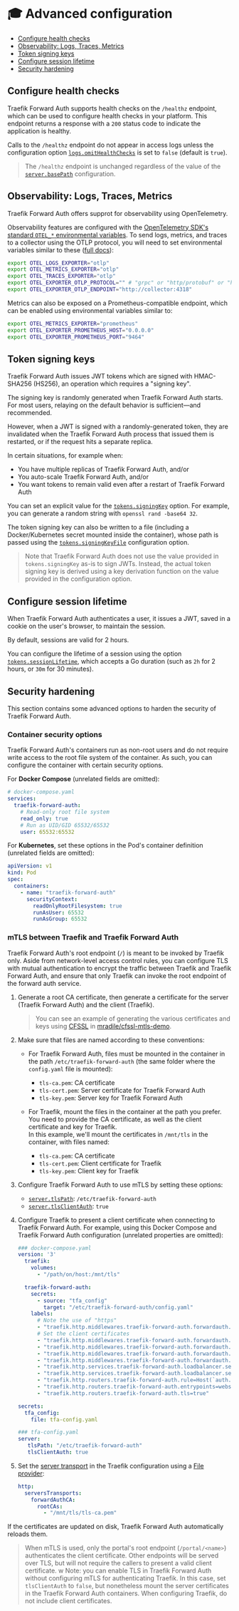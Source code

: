 # 🎓 Advanced configuration

- [Configure health checks](#configure-health-checks)
- [Observability: Logs, Traces, Metrics](#observability-logs-traces-metrics)
- [Token signing keys](#token-signing-keys)
- [Configure session lifetime](#configure-session-lifetime)
- [Security hardening](#security-hardening)

## Configure health checks

Traefik Forward Auth supports health checks on the `/healthz` endpoint, which can be used to configure health checks in your platform. This endpoint returns a response with a `200` status code to indicate the application is healthy.

Calls to the `/healthz` endpoint do not appear in access logs unless the configuration option [`logs.omitHealthChecks`](./03-all-configuration-options.md#config-opt-logs-omithealthchecks) is set to `false` (default is `true`).

> The `/healthz` endpoint is unchanged regardless of the value of the [`server.basePath`](./03-all-configuration-options.md#config-opt-server-basepath) configuration.

## Observability: Logs, Traces, Metrics

Traefik Forward Auth offers supprot for observability using OpenTelemetry.

Observability features are configured with the [OpenTelemetry SDK's standard `OTEL_*` environmental variables](https://opentelemetry.io/docs/specs/otel/configuration/sdk-environment-variables/). To send logs, metrics, and traces to a collector using the OTLP protocol, you will need to set environmental variables similar to these ([full docs](https://opentelemetry.io/docs/specs/otel/protocol/exporter/)):

```sh
export OTEL_LOGS_EXPORTER="otlp"
export OTEL_METRICS_EXPORTER="otlp"
export OTEL_TRACES_EXPORTER="otlp"
export OTEL_EXPORTER_OTLP_PROTOCOL="" # "grpc" or "http/protobuf" or "http/json"
export OTEL_EXPORTER_OTLP_ENDPOINT="http://collector:4318"
```

Metrics can also be exposed on a Prometheus-compatible endpoint, which can be enabled using environmental variables similar to:

```sh
export OTEL_METRICS_EXPORTER="prometheus"
export OTEL_EXPORTER_PROMETHEUS_HOST="0.0.0.0"
export OTEL_EXPORTER_PROMETHEUS_PORT="9464"
```

## Token signing keys

Traefik Forward Auth issues JWT tokens which are signed with HMAC-SHA256 (HS256), an operation which requires a "signing key".

The signing key is randomly generated when Traefik Forward Auth starts. For most users, relaying on the default behavior is sufficient—and recommended.

However, when a JWT is signed with a randomly-generated token, they are invalidated when the Traefik Forward Auth process that issued them is restarted, or if the request hits a separate replica.

In certain situations, for example when:

- You have multiple replicas of Traefik Forward Auth, and/or
- You auto-scale Traefik Forward Auth, and/or
- You want tokens to remain valid even after a restart of Traefik Forward Auth

You can set an explicit value for the [`tokens.signingKey`](./03-all-configuration-options.md#config-opt-tokens-signingkey) option. For example, you can generate a random string with `openssl rand -base64 32`.

The token signing key can also be written to a file (including a Docker/Kubernetes secret mounted inside the container), whose path is passed using the [`tokens.signingKeyFile`](./03-all-configuration-options.md#config-opt-tokens-signingkeyfile) configuration option.

> Note that Traefik Forward Auth does not use the value provided in `tokens.signingKey` as-is to sign JWTs. Instead, the actual token signing key is derived using a key derivation function on the value provided in the configuration option.

## Configure session lifetime

When Traefik Forward Auth authenticates a user, it issues a JWT, saved in a cookie on the user's browser, to maintain the session.

By default, sessions are valid for 2 hours.

You can configure the lifetime of a session using the option [`tokens.sessionLifetime`](./03-all-configuration-options.md#config-opt-tokens-sessionlifetime), which accepts a Go duration (such as `2h` for 2 hours, or `30m` for 30 minutes).

## Security hardening

This section contains some advanced options to harden the security of Traefik Forward Auth.

### Container security options

Traefik Forward Auth's containers run as non-root users and do not require write access to the root file system of the container. As such, you can configure the container with certain security options.

For **Docker Compose** (unrelated fields are omitted):

```yaml
# docker-compose.yaml
services:
  traefik-forward-auth:
    # Read-only root file system
    read_only: true
    # Run as UID/GID 65532/65532
    user: 65532:65532
```

For **Kubernetes**, set these options in the Pod's container definition (unrelated fields are omitted):

```yaml
apiVersion: v1
kind: Pod
spec:
  containers:
    - name: "traefik-forward-auth"
      securityContext:
        readOnlyRootFilesystem: true
        runAsUser: 65532
        runAsGroup: 65532
```

### mTLS between Traefik and Traefik Forward Auth

Traefik Forward Auth's root endpoint (`/`) is meant to be invoked by Traefik only. Aside from network-level access control rules, you can configure TLS with mutual authentication to encrypt the traffic between Traefik and Traefik Forward Auth, and ensure that only Traefik can invoke the root endpoint of the forward auth service.

1. Generate a root CA certificate, then generate a certificate for the server (Traefik Forward Auth) and the client (Traefik).

   > You can see an example of generating the various certificates and keys using [CFSSL](https://github.com/cloudflare/cfssl) in [mradile/cfssl-mtls-demo](https://github.com/mradile/cfssl-mtls-demo/).

2. Make sure that files are named according to these conventions:

   - For Traefik Forward Auth, files must be mounted in the container in the path `/etc/traefik-forward-auth` (the same folder where the `config.yaml` file is mounted):

     - `tls-ca.pem`: CA certificate
     - `tls-cert.pem`: Server certificate for Traefik Forward Auth
     - `tls-key.pem`: Server key for Traefik Forward Auth

   - For Traefik, mount the files in the container at the path you prefer. You need to provide the CA certificate, as well as the client certificate and key for Traefik.  
     In this example, we'll mount the certificates in `/mnt/tls` in the container, with files named:

     - `tls-ca.pem`: CA certificate
     - `tls-cert.pem`: Client certificate for Traefik
     - `tls-key.pem`: Client key for Traefik

3. Configure Traefik Forward Auth to use mTLS by setting these options:

   - [`server.tlsPath`](./03-all-configuration-options.md#config-opt-server-tlspath): `/etc/traefik-forward-auth`
   - [`server.tlsClientAuth`](./03-all-configuration-options.md#config-opt-server-tlsclientauth): `true`

4. Configure Traefik to present a client certificate when connecting to Traefik Forward Auth. For example, using this Docker Compose and Traefik Forward Auth configuration (unrelated properties are omitted):

   ```yaml
   ### docker-compose.yaml
   version: '3'
     traefik:
       volumes:
         - "/path/on/host:/mnt/tls"

     traefik-forward-auth:
       secrets:
         - source: "tfa_config"
           target: "/etc/traefik-forward-auth/config.yaml"
       labels:
         # Note the use of "https"
         - "traefik.http.middlewares.traefik-forward-auth.forwardauth.address=https://traefik-forward-auth:4181/portals/main"
         # Set the client certificates
         - "traefik.http.middlewares.traefik-forward-auth.forwardauth.tls.ca=/mnt/tls/tls-ca.pem"
         - "traefik.http.middlewares.traefik-forward-auth.forwardauth.tls.cert=/mnt/tls/tls-cert.pem"
         - "traefik.http.middlewares.traefik-forward-auth.forwardauth.tls.key=/mnt/tls/tls-key.pem"
         - "traefik.http.middlewares.traefik-forward-auth.forwardauth.authResponseHeaders=X-Forwarded-User,X-Authenticated-User"
         - "traefik.http.services.traefik-forward-auth.loadbalancer.server.port=4181"
         - "traefik.http.services.traefik-forward-auth.loadbalancer.serversTransport=forwardAuthCA@file"
         - "traefik.http.routers.traefik-forward-auth.rule=Host(`auth.example.com`)"
         - "traefik.http.routers.traefik-forward-auth.entrypoints=websecure"
         - "traefik.http.routers.traefik-forward-auth.tls=true"

   secrets:
     tfa_config:
       file: tfa-config.yaml

   ### tfa-config.yaml
   server:
      tlsPath: "/etc/traefik-forward-auth"
      tlsClientAuth: true
   ```

5. Set the [server transport](https://doc.traefik.io/traefik/routing/services/#serverstransport_1) in the Traefik configuration using a [File provider](https://doc.traefik.io/traefik/providers/file/):

   ```yaml
   http:
     serversTransports:
       forwardAuthCA:
         rootCAs:
           - "/mnt/tls/tls-ca.pem"
   ```

If the certificates are updated on disk, Traefik Forward Auth automatically reloads them.

> When mTLS is used, only the portal's root endpoint (`/portal/<name>`) authenticates the client certificate. Other endpoints will be served over TLS, but will not require the callers to present a valid client certificate.
w
> Note: you can enable TLS in Traefik Forward Auth without configuring mTLS for authenticating Traefik. In this case, set `tlsClientAuth` to `false`, but nonetheless mount the server certificates in the Traefik Forward Auth containers. When configuring Traefik, do not include client certificates.

